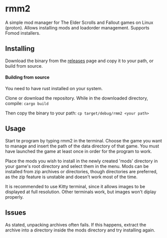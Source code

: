 # rmm2
A simple mod manager for The Elder Scrolls and Fallout games on Linux (proton). Allows installing mods and loadorder management. Supports Fomod installers.


## Installing
Download the binary from the [releases](https://github.com/e-k1/rmm2/releases) page and copy it to your path, or build from source.

#### Building from source
You need to have rust installed on your system.

Clone or download the repository. While in the downloaded directory, compile: `cargo build`

Then copy the binary to your path: `cp target/debug/rmm2 <your path>`

## Usage

Start te program by typing rmm2 in the terminal. Choose the game you want to manage and insert the path of the data directory of that game. You must have launched the game at least once in order for the program to work. 

Place the mods you wish to install in the newly created 'mods' directory in your game's root directory and select them in the menu. Mods can be installed from zip archives or directories, though directories are preferred, as the zip feature is unstable and doesn't work most of the time. 

It is recommended to use Kitty terminal, since it allows images to be displayed at full resolution. Other terminals work, but images won't diplay properly.


## Issues

As stated, unpacking archives often fails. If this happens, extract the archive into a directory inside the mods directory and try installing again.

